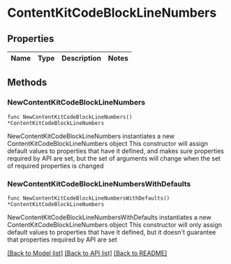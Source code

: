 # ContentKitCodeBlockLineNumbers

## Properties

Name | Type | Description | Notes
------------ | ------------- | ------------- | -------------

## Methods

### NewContentKitCodeBlockLineNumbers

`func NewContentKitCodeBlockLineNumbers() *ContentKitCodeBlockLineNumbers`

NewContentKitCodeBlockLineNumbers instantiates a new ContentKitCodeBlockLineNumbers object
This constructor will assign default values to properties that have it defined,
and makes sure properties required by API are set, but the set of arguments
will change when the set of required properties is changed

### NewContentKitCodeBlockLineNumbersWithDefaults

`func NewContentKitCodeBlockLineNumbersWithDefaults() *ContentKitCodeBlockLineNumbers`

NewContentKitCodeBlockLineNumbersWithDefaults instantiates a new ContentKitCodeBlockLineNumbers object
This constructor will only assign default values to properties that have it defined,
but it doesn't guarantee that properties required by API are set


[[Back to Model list]](../README.md#documentation-for-models) [[Back to API list]](../README.md#documentation-for-api-endpoints) [[Back to README]](../README.md)


